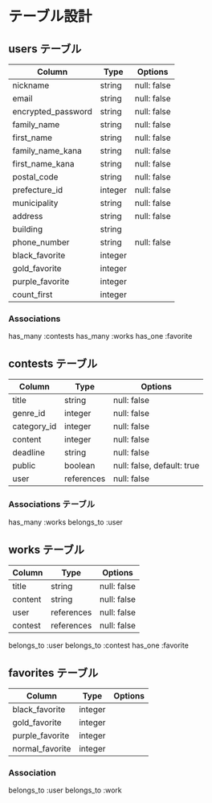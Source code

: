 # テーブル設計

## users テーブル

|       Column        |  Type   |   Options   |
| ------------------- | ------- | ----------- |
|       nickname      | string  | null: false |
|         email       | string  | null: false |
|  encrypted_password | string  | null: false |
|      family_name    | string  | null: false |
|      first_name     | string  | null: false |
|   family_name_kana  | string  | null: false |
|   first_name_kana   | string  | null: false |
|     postal_code     | string  | null: false |
|    prefecture_id    | integer | null: false |
|     municipality    | string  | null: false |
|       address       | string  | null: false |
|       building      | string  |             |
|     phone_number    | string  | null: false |
|   black_favorite    | integer |             |
|   gold_favorite     | integer |             |
|   purple_favorite   | integer |             |
|    count_first      | integer |             |

### Associations

has_many :contests
has_many :works
has_one :favorite


## contests テーブル

|     Column      |    Type    |   Options                  |
| --------------- | ---------- | -------------------------- |
|      title      | string     | null: false                |
|    genre_id     | integer    | null: false                |
|   category_id   | integer    | null: false                |               
|     content     | integer    | null: false                |
|     deadline    | string     | null: false                |
|      public     | boolean    | null: false, default: true |
|       user      | references | null: false                |

### Associations テーブル

has_many :works
belongs_to :user

## works テーブル

|     Column      |    Type    |   Options   |
| --------------- | ---------- | ----------- |
|      title      | string     | null: false |
|     content     | string     | null: false |
|       user      | references | null: false |
|      contest    | references | null: false |

belongs_to :user
belongs_to :contest
has_one :favorite

## favorites テーブル

|     Column      |    Type    |   Options   |
| --------------- | ---------- | ----------- |
| black_favorite  | integer    |             |
| gold_favorite   | integer    |             |
| purple_favorite | integer    |             |
| normal_favorite | integer    |             |

### Association

belongs_to :user
belongs_to :work

